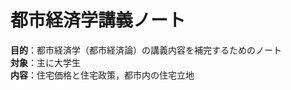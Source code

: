 # 都市経済学講義ノート
<b>目的</b>：都市経済学（都市経済論）の講義内容を補完するためのノート
<br><b>対象</b>：主に大学生
<br><b>内容</b>：住宅価格と住宅政策，都市内の住宅立地
